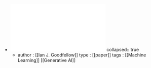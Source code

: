 - ![Generative Adversarial Nets.pdf](../assets/Generative_Adversarial_Nets_1672624434671_0.pdf)
  collapsed:: true
	- author : [[Ian J. Goodfellow]]
	  type : [[paper]]
	  tags : [[Machine Learning]] [[Generative AI]]